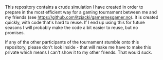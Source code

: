 This repository contains a crude simulation I have created in order to prepare in the most efficient way for a gaming tournament between me and my friends (see https://github.com/itzjacki/gamernesgamer.no). It is created quickly, with code that's hard to reuse. If I end up using this for future seasons I will probably make the code a bit easier to reuse, but no promises.

If any of the other participants of the tournament stumble onto this repository, please don't look inside - that will make me have to make this private which means I can't show it to my other friends. That would suck.
